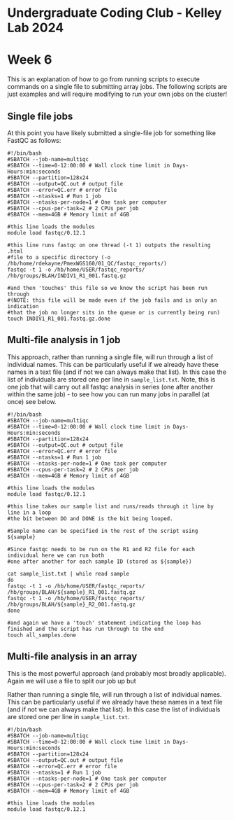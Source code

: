 Undergraduate Coding Club - Kelley Lab 2024
================
Week 6
================

This is an explanation of how to go from running scripts to execute commands on a single file to submitting array jobs. The following scripts are just examples and will require modifying to run your own jobs on the cluster!

## Single file jobs

At this point you have likely submitted a single-file job for something like FastQC as follows:

```
#!/bin/bash
#SBATCH --job-name=multiqc
#SBATCH --time=0-12:00:00 # Wall clock time limit in Days-Hours:min:seconds
#SBATCH --partition=128x24
#SBATCH --output=QC.out # output file
#SBATCH --error=QC.err # error file
#SBATCH --ntasks=1 # Run 1 job
#SBATCH --ntasks-per-node=1 # One task per computer
#SBATCH --cpus-per-task=2 # 2 CPUs per job
#SBATCH --mem=4GB # Memory limit of 4GB

#this line loads the modules
module load fastqc/0.12.1

#this line runs fastqc on one thread (-t 1) outputs the resulting .html
#file to a specific directory (-o /hb/home/rdekayne/PmexWGS160/01_QC/fastqc_reports/)
fastqc -t 1 -o /hb/home/USER/fastqc_reports/ /hb/groups/BLAH/INDIV1_R1_001.fastq.gz

#and then 'touches' this file so we know the script has been run through
#(NOTE: this file will be made even if the job fails and is only an indication
#that the job no longer sits in the queue or is currently being run)
touch INDIV1_R1_001.fastq.gz.done
```

## Multi-file analysis in 1 job

This approach, rather than running a single file, will run through a list of individual names. This can be particularly useful if we already have these names in a text file (and if not we can always make that list). In this case the list of individuals are stored one per line in `sample_list.txt`. Note, this is one job that will carry out all fastqc analysis in series (one after another within the same job) - to see how you can run many jobs in parallel (at once) see below.

```
#!/bin/bash
#SBATCH --job-name=multiqc
#SBATCH --time=0-12:00:00 # Wall clock time limit in Days-Hours:min:seconds
#SBATCH --partition=128x24
#SBATCH --output=QC.out # output file
#SBATCH --error=QC.err # error file
#SBATCH --ntasks=1 # Run 1 job
#SBATCH --ntasks-per-node=1 # One task per computer
#SBATCH --cpus-per-task=2 # 2 CPUs per job
#SBATCH --mem=4GB # Memory limit of 4GB

#this line loads the modules
module load fastqc/0.12.1

#this line takes our sample list and runs/reads through it line by line in a loop
#the bit between DO and DONE is the bit being looped.

#Sample name can be specified in the rest of the script using ${sample}

#Since fastqc needs to be run on the R1 and R2 file for each individual here we can run both
#one after another for each sample ID (stored as ${sample})

cat sample_list.txt | while read sample
do
fastqc -t 1 -o /hb/home/USER/fastqc_reports/ /hb/groups/BLAH/${sample}_R1_001.fastq.gz
fastqc -t 1 -o /hb/home/USER/fastqc_reports/ /hb/groups/BLAH/${sample}_R2_001.fastq.gz
done

#and again we have a 'touch' statement indicating the loop has finished and the script has run through to the end
touch all_samples.done

```

## Multi-file analysis in an array

This is the  most powerful approach (and probably most broadly applicable). Again we will use a file to split our job up but

Rather than running a single file, will run through a list of individual names. This can be particularly useful if we already have these names in a text file (and if not we can always make that list). In this case the list of individuals are stored one per line in `sample_list.txt`.

```
#!/bin/bash
#SBATCH --job-name=multiqc
#SBATCH --time=0-12:00:00 # Wall clock time limit in Days-Hours:min:seconds
#SBATCH --partition=128x24
#SBATCH --output=QC.out # output file
#SBATCH --error=QC.err # error file
#SBATCH --ntasks=1 # Run 1 job
#SBATCH --ntasks-per-node=1 # One task per computer
#SBATCH --cpus-per-task=2 # 2 CPUs per job
#SBATCH --mem=4GB # Memory limit of 4GB

#this line loads the modules
module load fastqc/0.12.1
